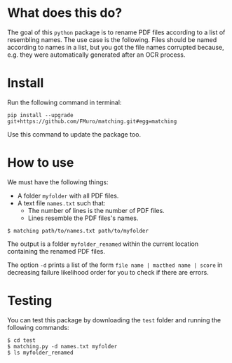 # What does this do?

The goal of this `python` package is to rename PDF files according to a list of resembling names. The use case is the following. Files should be named according to names in a list, but you got the file names corrupted because, e.g. they were automatically generated after an OCR process.

# Install

Run the following command in terminal:

```
pip install --upgrade git+https://github.com/FMuro/matching.git#egg=matching
```

Use this command to update the package too. 

# How to use

We must have the following things:

- A folder `myfolder` with all PDF files.
- A text file `names.txt` such that: 
  * The number of lines is the number of PDF files.
  * Lines resemble the PDF files's names. 

```
$ matching path/to/names.txt path/to/myfolder
```

The output is a folder `myfolder_renamed` within the current location containing the renamed PDF files.

The option `-d` prints a list of the form `file name | macthed name | score` in decreasing failure likelihood order for you to check if there are errors.

# Testing

You can test this package by downloading the `test` folder and running the following commands:

```
$ cd test
$ matching.py -d names.txt myfolder
$ ls myfolder_renamed
```